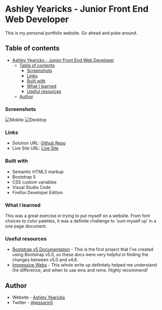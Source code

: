 # Ashley Yearicks - Junior Front End Web Developer

This is my personal portfolio website. Go ahead and poke around.

## Table of contents

- [Ashley Yearicks - Junior Front End Web Developer](#ashley-yearicks---junior-front-end-web-developer)
  - [Table of contents](#table-of-contents)
    - [Screenshots](#screenshots)
    - [Links](#links)
    - [Built with](#built-with)
    - [What I learned](#what-i-learned)
    - [Useful resources](#useful-resources)
  - [Author](#author)



### Screenshots

![Mobile]("")
![Desktop]("")



### Links

- Solution URL: [Github Repo](https://github.com/ayearicks/ayearicks.github.io)
- Live Site URL: [Live Site](https://yearicks.dev)



### Built with

- Semantic HTML5 markup
- Bootstrap 5
- CSS custom variables
- Visual Studio Code
- Firefox Developer Edition



### What I learned

This was a great exercise in trying to put myself on a website. From font choices to color palettes, it was a definite challenge to 'sum myself up' in a one page document.



### Useful resources

- [Bootstrap v5 Documentation](https://getbootstrap.com/docs/5.0/getting-started/introduction/) - This is the first project that I've created using Bootstrap v5.0, so these docs were very helpful in finding the changes between v5.0 and v4.6.
- [Impressive Webs](https://www.impressivewebs.com/understanding-em-units-css/) - This whole write up definitely helped me understand the difference, and when to use ems and rems. Highly recommend!



## Author

- Website - [Ashley Yearicks](https://yearicks.dev)
- Twitter - [@jessarin5](https://www.twitter.com/jessarin5)
